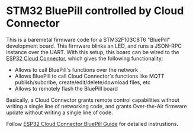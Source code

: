 # STM32 BluePill controlled by Cloud Connector

This is a baremetal firmware code for a STM32F103C8T6 "BluePill"
development board. This firmware blinks an LED, and runs a JSON-RPC
instance over the UART. With this setup, this board can be wired to the
[ESP32 Cloud Connector](https://mdash.net/docs/quickstart/ccm.md), which
gives the following functionality:

- Allows to call BluePill's functions over the network
- Allows BluePill to call Cloud Connector's functions like
  MQTT publish/subcribe, create/edit/delete/download files, etc
- Allows to remotely flash the BluePill board

Basically, a Cloud Connector grants remote control capabilities without
writing a single line of networking code, and grants Over-the-Air firmware
update without writing a single line of code.

Follow
[ESP32 Cloud Connector BluePill Guide](https://mdash.net/docs/quickstart/ccm.md#example-ota-for-stm32f103c8t6-bluepill)
for detailed instrustions.

